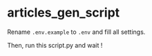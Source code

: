 # articles_gen_script

Rename `.env.example` to `.env` and fill all settings.

Then, run this script.py and wait !
